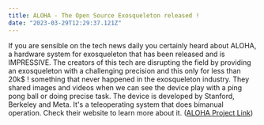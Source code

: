```yaml
---
title: ALOHA - The Open Source Exosqueleton released !
date: "2023-03-29T12:29:37.121Z"
---
```


If you are sensible on the tech news daily you certainly heard about ALOHA, a hardware system for exosqueleton that has been released and is IMPRESSIVE.
The creators of this tech are disrupting the field by providing an exosqueleton with a challenging precision and this only for less than 20k$ !
 something that never happened in the exosqueleton industry.
They shared images and videos when we can see the device play with a ping pong ball or doing precise task.
The device is developed by Stanford, Berkeley and Meta. It's a teleoperating system that does bimanual operation. Check their website to learn more about it.
([ALOHA Project Link](https://www.trossenrobotics.com/aloha.aspx))
